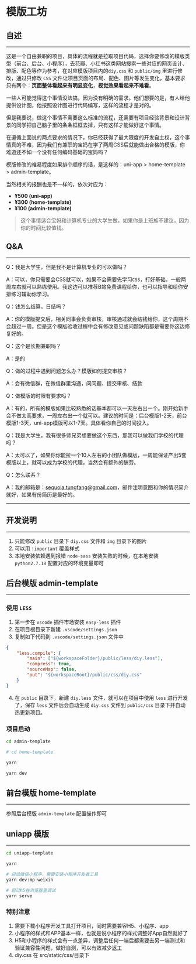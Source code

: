 # 模版工坊

## 自述
---
这是一个自由兼职的项目，具体的流程就是拉取项目代码，选择你要修改的模版类型（前台、后台、小程序），去花瓣、小红书这类网站搜索一些对应的网页设计、排版、配色等作为参考，在对应模版项目内的`diy.css` 和 `public/img` 里进行修改，通过只修改 `CSS` 文件让项目页面的布局、配色、图片等发生变化，基本要求只有两个：**页面整体看起来有明显变化**，**视觉效果看起来不难看**。

一些人可能觉得这个事情没法搞，因为没有明确的需求。他们想要的是，有人给他提供设计图，他按照设计图进行代码编写，这样的流程才是对的。

但是我要说，做这个事情不需要这么标准的流程，还需要有项目经验背景和设计背景的同学把自己脑子里的条条框框去掉，只有这样才能做好这个事情。

在遵循上面说的两点要求的情况下，你已经获得了最大限度的开发自主权，这个事情真的不难，因为我们有兼职的宝妈在学了两周CSS后就能做出合格的模版，你难道还不如一个没有任何编码基础的宝妈吗？

模版修改的难易程度如果排个顺序的话，是这样的：uni-app > home-template > admin-template。

当然相关的报酬也是不一样的，依次对应为：

- **¥500 (uni-app)**
- **¥300 (home-template)**
- **¥100 (admin-template)**

> 这个事情适合宝妈和计算机专业的大学生做，如果你是上班族不建议，因为你的时间比较值钱。

## Q&A
---

Q：我是大学生，但是我不是计算机专业的可以做吗？

A：可以，你只需要会CSS就可以，如果不会需要先学习`CSS`，打好基础，一般两周左右就可以熟练使用。我这边可以推荐B站免费课程给你，也可以指导和给你安排练习辅助你学习。

Q：钱怎么结算，日结吗？

A：你的模版提交后，相关同事会负责审核，审核通过就会结钱给你，这个周期不会超过一周。但是这个模版验收过程中会有修改意见或问题缺陷都是需要你这边修复好的。

Q：这个是长期兼职吗？

A：是的

Q：做的过程中遇到问题怎么办？模版如何提交审核？

A：会有微信群，在微信群里沟通，问问题、提交审核、结款

Q：做模版的时限有要求吗？

A：有的，所有的模版如果比较熟悉的话基本都可以一天左右出一个。刚开始新手会不做太高要求，一周左右出一个就可以。建议的时间是：后台模版1-2天，前台模版1-3天，uni-app模版可以1-7天。具体看你自己的时间投入。

Q：我是大学生，我有很多师兄弟想要做这个东西，那我可以做我们学校的代理吗？

A：太可以了，如果你你能拉一个10人左右的小团队做模版，一周能保证产出5套模版以上，就可以成为学校的代理，当然会有额外的酬劳。

Q：怎么联系？

A：我的邮箱是：sequoia.tungfang@gmail.com，邮件注明意图和你的情况简介就好，如果有份简历是最好的。

---

## 开发说明
---
1. 只能修改 `public` 目录下 `diy.css` 文件和 `img` 目录下的图片
2. 可以用 `!important` 覆盖样式
3. 本地安装依赖遇到报错 `node-sass` 安装失败的时候，在本地安装 `python2.7.18` 配置对应的环境变量即可

## 后台模版 admin-template
---

### 使用 `LESS`

1. 第一步在 `vscode` 插件市场安装 `easy-less` 插件
2. 在项目根目录下新建 `.vscode/settings.json`
3. 复制如下代码到 `.vscode/settings.json` 文件中

```json
{
    "less.compile": {
        "main": ["${workspaceFolder}/public/less/diy.less"],
        "compress": true,
        "sourceMap": false,
        "out": "${workspaceRoot}/public/css/diy.css"
    }
}
```
4. 在 `public` 目录下，新建 `diy.less` 文件，就可以在项目中使用 `less` 进行开发了，保存 `less` 文件后会自动生成 `diy.css` 文件到 `public/css` 目录下并自动热更新项目。

### 项目启动

```bash
cd admin-template

# cd home-template

yarn

yarn dev
```

## 前台模版 home-template
---

参照后台模版 `admin-template` 配置操作即可

## uniapp 模版
---

```bash
cd uniapp-template

yarn

# 启动微信小程序，需要安装小程序开发者工具
yarn dev:mp-weixin

# 启动h5在浏览器里调试
yarn serve
```

### 特别注意
1. 需要下载小程序开发工具打开项目，同时需要兼容H5、小程序、app
2. 小程序的样式和APP基本一样，也就是说小程序的样式调整好App自然就好了
3. H5和小程序的样式会有一点差异，调整后任何一端后都需要去另一端测试和验证兼容性问题，做好自测，可以有效减少返工
4. diy.css 在 src/static/css/目录下
